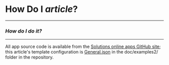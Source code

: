 # How Do I *article*? #

-----

### *How do I do it?* ###

-----

All app source code is available from the [Solutions online apps GitHub site](https://github.com/Esri/local-government-online-apps); this article's template configuration is [General.json](../examples2/General.json) in the doc/examples2/ folder in the repository.